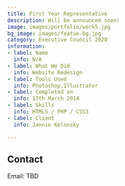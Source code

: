 ```yaml
---
title: First Year Representative
description: Will be announced soon!
image: images/portfolio/work5.jpg
bg_image: images/featue-bg.jpg
category: Executive Council 2020
information:
- label: Name
  info: N/A
- label: What We Did
  info: Website Redesign
- label: Tools Used
  info: Photoshop,Illustrator
- label: Completed on
  info: 17th March 2014
- label: Skills
  info: HTML5 / PHP / CSS3
- label: Client
  info: Jannie Kelonsky

---
```

## Contact

Email: TBD